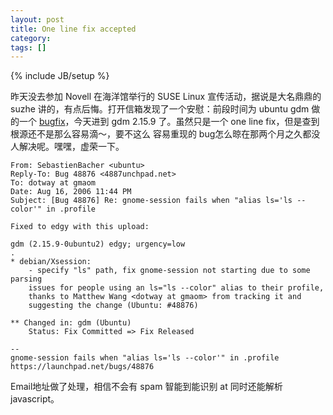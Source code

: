 ```yaml
---
layout: post
title: One line fix accepted
category:
tags: []
---
```

{% include JB/setup %}

昨天没去参加 Novell 在海洋馆举行的 SUSE Linux 宣传活动，据说是大名鼎鼎的 suzhe
讲的，有点后悔。打开信箱发现了一个安慰：前段时间为 ubuntu gdm 做的一个
[bugfix](http://joyus.org/blog/2006/08/contribute-to-ubuntu/)，今天进到 gdm
2.15.9 了。虽然只是一个 one line fix，但是查到根源还不是那么容易滴～，要不这么
容易重现的 bug怎么晾在那两个月之久都没人解决呢。嘿嘿，虚荣一下。

    From: SebastienBacher <ubuntu>
    Reply-To: Bug 48876 <4887unchpad.net>
    To: dotway at gmaom
    Date: Aug 16, 2006 11:44 PM
    Subject: [Bug 48876] Re: gnome-session fails when "alias ls='ls --color'" in .profile

    Fixed to edgy with this upload:

    gdm (2.15.9-0ubuntu2) edgy; urgency=low
    .
    * debian/Xsession:
        - specify "ls" path, fix gnome-session not starting due to some parsing
        issues for people using an ls="ls --color" alias to their profile,
        thanks to Matthew Wang <dotway at gmaom> from tracking it and
        suggesting the change (Ubuntu: #48876)

    ** Changed in: gdm (Ubuntu)
        Status: Fix Committed => Fix Released

    --
    gnome-session fails when "alias ls='ls --color'" in .profile
    https://launchpad.net/bugs/48876

Email地址做了处理，相信不会有 spam 智能到能识别 at 同时还能解析 javascript。
